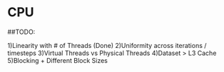 # CPU

##TODO: 

1)Linearity with # of Threads (Done)
2)Uniformity across iterations / timesteps
3)Virtual Threads vs Physical Threads 
4)Dataset > L3 Cache 
5)Blocking + Different Block Sizes 